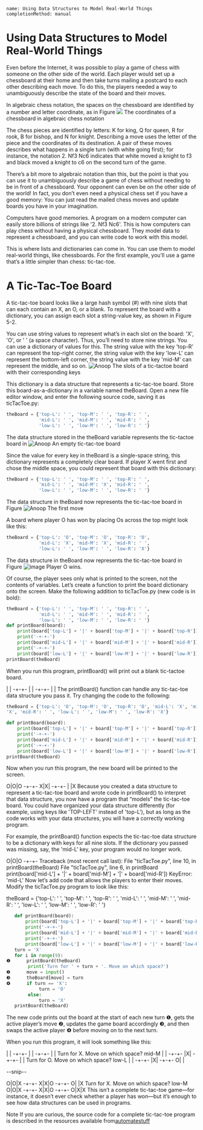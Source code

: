 ```ngMeta
name: Using Data Structures to Model Real-World Things
completionMethod: manual
```
# Using Data Structures to Model Real-World Things
Even before the Internet, it was possible to play a game of chess with someone on the other side of the world. Each player would set up a chessboard at their home and then take turns mailing a postcard to each other describing each move. To do this, the players needed a way to unambiguously describe the state of the board and their moves.

In algebraic chess notation, the spaces on the chessboard are identified by a number and letter coordinate, as in Figure
![](assets/000002.jpg)
The coordinates of a chessboard in algebraic chess notation

The chess pieces are identified by letters: K for king, Q for queen, R for rook, B for bishop, and N for knight. Describing a move uses the letter of the piece and the coordinates of its destination. A pair of these moves describes what happens in a single turn (with white going first); for instance, the notation 2. Nf3 Nc6 indicates that white moved a knight to f3 and black moved a knight to c6 on the second turn of the game.

There’s a bit more to algebraic notation than this, but the point is that you can use it to unambiguously describe a game of chess without needing to be in front of a chessboard. Your opponent can even be on the other side of the world! In fact, you don’t even need a physical chess set if you have a good memory: You can just read the mailed chess moves and update boards you have in your imagination.

Computers have good memories. A program on a modern computer can easily store billions of strings like '2. Nf3 Nc6'. This is how computers can play chess without having a physical chessboard. They model data to represent a chessboard, and you can write code to work with this model.

This is where lists and dictionaries can come in. You can use them to model real-world things, like chessboards. For the first example, you’ll use a game that’s a little simpler than chess: tic-tac-toe.

# A Tic-Tac-Toe Board
A tic-tac-toe board looks like a large hash symbol (#) with nine slots that can each contain an X, an O, or a blank. To represent the board with a dictionary, you can assign each slot a string-value key, as shown in Figure 5-2.

You can use string values to represent what’s in each slot on the board: 'X', 'O', or ' ' (a space character). Thus, you’ll need to store nine strings. You can use a dictionary of values for this. The string value with the key 'top-R' can represent the top-right corner, the string value with the key 'low-L' can represent the bottom-left corner, the string value with the key 'mid-M' can represent the middle, and so on.
![Anoop](assets/000003.png)
 The slots of a tic-tactoe board with their corresponding keys

This dictionary is a data structure that represents a tic-tac-toe board. Store this board-as-a-dictionary in a variable named theBoard. Open a new file editor window, and enter the following source code, saving it as ticTacToe.py:

```python
theBoard = {'top-L': ' ', 'top-M': ' ', 'top-R': ' ',
            'mid-L': ' ', 'mid-M': ' ', 'mid-R': ' ',
            'low-L': ' ', 'low-M': ' ', 'low-R': ' '}
```
The data structure stored in the theBoard variable represents the tic-tactoe board in 
![Anoop](assets/000006.png)
 An empty tic-tac-toe board

Since the value for every key in theBoard is a single-space string, this dictionary represents a completely clear board. If player X went first and chose the middle space, you could represent that board with this dictionary:

```python
theBoard = {'top-L': ' ', 'top-M': ' ', 'top-R': ' ',
            'mid-L': ' ', 'mid-M': 'X', 'mid-R': ' ',
            'low-L': ' ', 'low-M': ' ', 'low-R': ' '}
```
The data structure in theBoard now represents the tic-tac-toe board in Figure
![Anoop](assets/000008.png)
The first move

A board where player O has won by placing Os across the top might look like this:

```python
theBoard = {'top-L': 'O', 'top-M': 'O', 'top-R': 'O',
            'mid-L': 'X', 'mid-M': 'X', 'mid-R': ' ',
            'low-L': ' ', 'low-M': ' ', 'low-R': 'X'}
```
The data structure in theBoard now represents the tic-tac-toe board in Figure
![image](assets/000010.png)
Player O wins.

Of course, the player sees only what is printed to the screen, not the contents of variables. Let’s create a function to print the board dictionary onto the screen. Make the following addition to ticTacToe.py (new code is in bold):

```python
theBoard = {'top-L': ' ', 'top-M': ' ', 'top-R': ' ',
            'mid-L': ' ', 'mid-M': ' ', 'mid-R': ' ',
            'low-L': ' ', 'low-M': ' ', 'low-R': ' '}
def printBoard(board):
    print(board['top-L'] + '|' + board['top-M'] + '|' + board['top-R'])
    print('-+-+-')
    print(board['mid-L'] + '|' + board['mid-M'] + '|' + board['mid-R'])
    print('-+-+-')
    print(board['low-L'] + '|' + board['low-M'] + '|' + board['low-R'])
printBoard(theBoard)
```
When you run this program, printBoard() will print out a blank tic-tactoe board.


| |
-+-+-
| |
-+-+-
| |
The printBoard() function can handle any tic-tac-toe data structure you pass it. Try changing the code to the following:

```python
theBoard = {'top-L': 'O', 'top-M': 'O', 'top-R': 'O', 'mid-L': 'X', 'mid-M':
'X', 'mid-R': ' ', 'low-L': ' ', 'low-M': ' ', 'low-R': 'X'}

def printBoard(board):
    print(board['top-L'] + '|' + board['top-M'] + '|' + board['top-R'])
    print('-+-+-')
    print(board['mid-L'] + '|' + board['mid-M'] + '|' + board['mid-R'])
    print('-+-+-')
    print(board['low-L'] + '|' + board['low-M'] + '|' + board['low-R'])
printBoard(theBoard)
```
Now when you run this program, the new board will be printed to the screen.


O|O|O
-+-+-
X|X|
-+-+-
| |X
Because you created a data structure to represent a tic-tac-toe board and wrote code in printBoard() to interpret that data structure, you now have a program that “models” the tic-tac-toe board. You could have organized your data structure differently (for example, using keys like 'TOP-LEFT' instead of 'top-L'), but as long as the code works with your data structures, you will have a correctly working program.

For example, the printBoard() function expects the tic-tac-toe data structure to be a dictionary with keys for all nine slots. If the dictionary you passed was missing, say, the 'mid-L' key, your program would no longer work.


O|O|O
-+-+-
Traceback (most recent call last):
  File "ticTacToe.py", line 10, in <module>
    printBoard(theBoard)
  File "ticTacToe.py", line 6, in printBoard
    print(board['mid-L'] + '|' + board['mid-M'] + '|' + board['mid-R'])
KeyError: 'mid-L'
Now let’s add code that allows the players to enter their moves. Modify the ticTacToe.py program to look like this:


   theBoard = {'top-L': ' ', 'top-M': ' ', 'top-R': ' ', 'mid-L': ' ', 'mid-M': '
   ', 'mid-R': ' ', 'low-L': ' ', 'low-M': ' ', 'low-R': ' '}
```python
   def printBoard(board):
       print(board['top-L'] + '|' + board['top-M'] + '|' + board['top-R'])
       print('-+-+-')
       print(board['mid-L'] + '|' + board['mid-M'] + '|' + board['mid-R'])
       print('-+-+-')
       print(board['low-L'] + '|' + board['low-M'] + '|' + board['low-R'])
   turn = 'X'
   for i in range(9):
❶      printBoard(theBoard)
        print('Turn for ' + turn + '. Move on which space?')
❷      move = input()
❸      theBoard[move] = turn
❹      if turn == 'X':
            turn = 'O'
        else:
            turn = 'X'
   printBoard(theBoard)
```
The new code prints out the board at the start of each new turn ❶, gets the active player’s move ❷, updates the game board accordingly ❸, and then swaps the active player ❹ before moving on to the next turn.

When you run this program, it will look something like this:


 | |
-+-+-
 | |
-+-+-
 | |
Turn for X. Move on which space?
mid-M
 | |
-+-+-
 |X|
-+-+-
 | |
Turn for O. Move on which space?
low-L
 | |
-+-+-
 |X|
-+-+-
O| |

--snip--

O|O|X
-+-+-
X|X|O
-+-+-
O| |X
Turn for X. Move on which space?
low-M
O|O|X
-+-+-
X|X|O
-+-+-
O|X|X
This isn’t a complete tic-tac-toe game—for instance, it doesn’t ever check whether a player has won—but it’s enough to see how data structures can be used in programs.

Note
If you are curious, the source code for a complete tic-tac-toe program is described in the resources available from<span><a href=" http://nostarch.com/automatestuff/.">automatestuff</a></span>